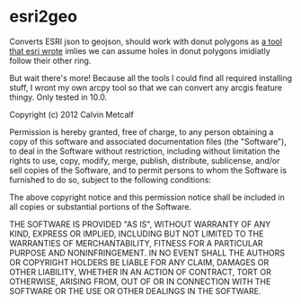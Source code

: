 esri2geo
========

Converts ESRI json to geojson, should work with donut polygons as [a tool that esri wrote](https://github.com/Esri/geojson-utils) imlies we can assume holes in donut polygons imidiatly follow their other ring.

But wait there's more! Because all the tools I could find all required installing stuff, I wront my own arcpy tool so that we can convert any arcgis feature thingy.  Only tested in 10.0.

Copyright (c) 2012 Calvin Metcalf

Permission is hereby granted, free of charge, to any person obtaining a copy of this software and associated documentation files (the "Software"), to deal in the Software without restriction, including without limitation the rights to use, copy, modify, merge, publish, distribute, sublicense, and/or sell copies of the Software, and to permit persons to whom the Software is furnished to do so, subject to the following conditions:

The above copyright notice and this permission notice shall be included in all copies or substantial portions of the Software.

THE SOFTWARE IS PROVIDED "AS IS", WITHOUT WARRANTY OF ANY KIND, EXPRESS OR IMPLIED, INCLUDING BUT NOT LIMITED TO THE WARRANTIES OF MERCHANTABILITY, FITNESS FOR A PARTICULAR PURPOSE AND NONINFRINGEMENT. IN NO EVENT SHALL THE AUTHORS OR COPYRIGHT HOLDERS BE LIABLE FOR ANY CLAIM, DAMAGES OR OTHER LIABILITY, WHETHER IN AN ACTION OF CONTRACT, TORT OR OTHERWISE, ARISING FROM, OUT OF OR IN CONNECTION WITH THE SOFTWARE OR THE USE OR OTHER DEALINGS IN THE SOFTWARE.